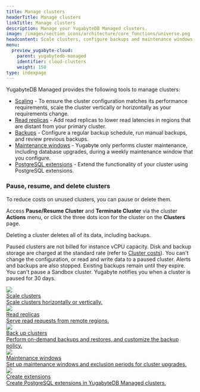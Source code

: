 ```yaml
---
title: Manage clusters
headerTitle: Manage clusters
linkTitle: Manage clusters
description: Manage your YugabyteDB Managed clusters.
image: /images/section_icons/architecture/core_functions/universe.png
headcontent: Scale clusters, configure backups and maintenance windows, and pause or delete clusters.
menu:
  preview_yugabyte-cloud:
    parent: yugabytedb-managed
    identifier: cloud-clusters
    weight: 150
type: indexpage
---
```

YugabyteDB Managed provides the following tools to manage clusters:

- [Scaling](configure-clusters/) - To ensure the cluster configuration matches its performance requirements, scale the cluster vertically or horizontally as your requirements change.
- [Read replicas](managed-read-replica/) - Add read replicas to lower read latencies in regions that are distant from your primary cluster.
- [Backups](backup-clusters/) - Configure a regular backup schedule, run manual backups, and review previous backups.
- [Maintenance windows](cloud-maintenance/) - Yugabyte only performs cluster maintenance, including database upgrades, during a weekly maintenance window that you configure.
- [PostgreSQL extensions](add-extensions/) - Extend the functionality of your cluster using PostgreSQL extensions.

### Pause, resume, and delete clusters

To reduce costs on unused clusters, you can pause or delete them.

Access **Pause/Resume Cluster** and **Terminate Cluster** via the cluster **Actions** menu, or click the three dots icon for the cluster on the **Clusters** page.

Deleting a cluster deletes all of its data, including backups.

Paused clusters are not billed for instance vCPU capacity. Disk and backup storage are charged at the standard rate (refer to [Cluster costs](../cloud-admin/cloud-billing-costs/#paused-cluster-costs)). You can't change the configuration, or read and write data to a paused cluster. Alerts and backups are also stopped. Existing backups remain until they expire. You can't pause a Sandbox cluster. Yugabyte notifies you when a cluster is paused for 30 days.

<div class="row">

  <div class="col-12 col-md-6 col-lg-12 col-xl-6">
    <a class="section-link icon-offset" href="configure-clusters/">
      <div class="head">
        <img class="icon" src="/images/section_icons/deploy/enterprise/administer.png" aria-hidden="true" />
        <div class="title">Scale clusters</div>
      </div>
      <div class="body">
        Scale clusters horizontally or vertically.
      </div>
    </a>
  </div>

  <div class="col-12 col-md-6 col-lg-12 col-xl-6">
    <a class="section-link icon-offset" href="managed-read-replicas/">
      <div class="head">
        <img class="icon" src="/images/section_icons/deploy/enterprise/administer.png" aria-hidden="true" />
        <div class="title">Read replicas</div>
      </div>
      <div class="body">
        Serve read requests from remote regions.
      </div>
    </a>
  </div>

  <div class="col-12 col-md-6 col-lg-12 col-xl-6">
    <a class="section-link icon-offset" href="backup-clusters/">
      <div class="head">
        <img class="icon" src="/images/section_icons/manage/backup.png" aria-hidden="true" />
        <div class="title">Back up clusters</div>
      </div>
      <div class="body">
        Perform on-demand backups and restores, and customize the backup policy.
      </div>
    </a>
  </div>

  <div class="col-12 col-md-6 col-lg-12 col-xl-6">
    <a class="section-link icon-offset" href="cloud-maintenance/">
      <div class="head">
        <img class="icon" src="/images/section_icons/manage/backup.png" aria-hidden="true" />
        <div class="title">Maintenance windows</div>
      </div>
      <div class="body">
        Set up maintenance windows and exclusion periods for cluster upgrades.
      </div>
    </a>
  </div>

  <div class="col-12 col-md-6 col-lg-12 col-xl-6">
    <a class="section-link icon-offset" href="add-extensions/">
      <div class="head">
        <img class="icon" src="/images/section_icons/explore/administer.png" aria-hidden="true" />
        <div class="title">Create extensions</div>
      </div>
      <div class="body">
        Create PostgreSQL extensions in YugabyteDB Managed clusters.
      </div>
    </a>
  </div>

</div>
